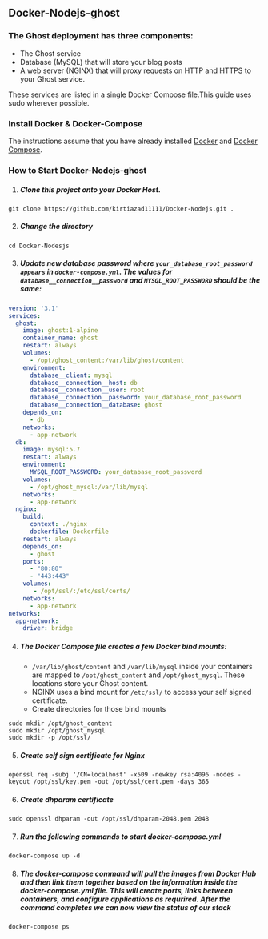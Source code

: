 ## Docker-Nodejs-ghost
### The Ghost deployment has three components:
* The Ghost service
* Database (MySQL) that will store your blog posts
* A web server (NGINX) that will proxy requests on HTTP and HTTPS to your Ghost service. 

These services are listed in a single Docker Compose file.This guide uses sudo wherever possible.

### Install Docker & Docker-Compose
The instructions assume that you have already installed [Docker](https://docs.docker.com/installation/) and [Docker Compose](https://docs.docker.com/compose/install/). 

### How to Start Docker-Nodejs-ghost
1) ##### Clone this project onto your Docker Host.

```
git clone https://github.com/kirtiazad11111/Docker-Nodejs.git . 
```
    
2) ##### Change the directory 

```
cd Docker-Nodesjs
```
  
3) ##### Update new database password where `your_database_root_password appears` in `docker-compose.yml`. The values for `database__connection__password` and `MYSQL_ROOT_PASSWORD` should be the same:
``` yaml
version: '3.1'
services:
  ghost:
    image: ghost:1-alpine
    container_name: ghost
    restart: always
    volumes:
      - /opt/ghost_content:/var/lib/ghost/content
    environment:
      database__client: mysql
      database__connection__host: db
      database__connection__user: root
      database__connection__password: your_database_root_password
      database__connection__database: ghost
    depends_on:
      - db
    networks:
      - app-network
  db:
    image: mysql:5.7
    restart: always
    environment:
      MYSQL_ROOT_PASSWORD: your_database_root_password
    volumes:
      - /opt/ghost_mysql:/var/lib/mysql
    networks:
      - app-network
  nginx:
    build:
      context: ./nginx
      dockerfile: Dockerfile
    restart: always
    depends_on:
      - ghost
    ports:
      - "80:80"
      - "443:443"
    volumes:
       - /opt/ssl/:/etc/ssl/certs/
    networks:
      - app-network
networks:
  app-network:
    driver: bridge
  ```
4) ##### The Docker Compose file creates a few Docker bind mounts:
    * `/var/lib/ghost/content` and `/var/lib/mysql` inside your containers are mapped to `/opt/ghost_content` and `/opt/ghost_mysql`. These locations store your Ghost content.
    * NGINX uses a bind mount for `/etc/ssl/` to access your self signed certificate.
    * Create directories for those bind mounts
```
sudo mkdir /opt/ghost_content
sudo mkdir /opt/ghost_mysql
sudo mkdir -p /opt/ssl/
```
5) ##### Create self sign certificate for Nginx 
```
openssl req -subj '/CN=localhost' -x509 -newkey rsa:4096 -nodes -keyout /opt/ssl/key.pem -out /opt/ssl/cert.pem -days 365
```
6) ##### Create dhparam certificate 
```
sudo openssl dhparam -out /opt/ssl/dhparam-2048.pem 2048
````
7) ##### Run the following commands to start docker-compose.yml
```
docker-compose up -d
```

8) #####  The  docker-compose command will pull the images from Docker Hub and then link them together based on the information inside the docker-compose.yml file. This will create ports, links between containers, and configure applications as requrired. After the command completes we can now view the status of our stack
```
docker-compose ps
```
